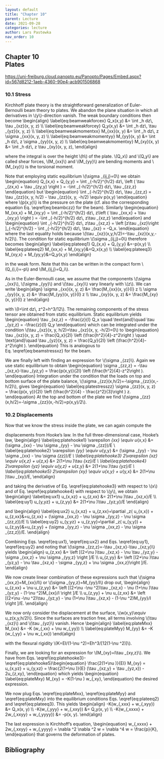 ```yaml
---
layout: default
title: "Chapter 10"
parent: Lecture
date: 2021-09-28
categories: lecture
author: Lars Pastewka
nav_order: 10
---
```



<h2 class='chapterHead'><span class='titlemark'>Chapter 10</span><br /><a id='x1-100010'></a>Plates</h2>
<!-- l. 3 --><p class='noindent'><a href='https://uni-freiburg.cloud.panopto.eu/Panopto/Pages/Embed.aspx?id=567d8212-1aeb-4360-90e4-acb901506868' class='url'><span class='cmtt-12'>https://uni-freiburg.cloud.panopto.eu/Panopto/Pages/Embed.aspx?id=567d8212-1aeb-4360-90e4-acb901506868</span></a>
</p>
<h3 class='sectionHead'><span class='titlemark'>10.1 </span> <a id='x1-200010.1'></a>Stress</h3>
<!-- l. 7 --><p class='noindent'>Kirchhoff plate theory is the straightforward generalization of Euler-Bernoulli
beam theory to plates. We abandon the plane situation in which all derivatives in
\(y\)-direction vanish. The weak boundary conditions then become \begin{align} \label{eq:beamweakforcex} Q_x(x,y) &amp;= \int _h dz\, \tau _{xz}(x, y, z) \\ \label{eq:beamweakforcey} Q_y(x,y) &amp;= \int _h dz\, \tau _{yz}(x, y, z) \\ \label{eq:beamweakmomentxx} M_{xx}(x, y) &amp;= \int _h dz\, z \sigma _{xx}(x, y, z) \\ \label{eq:beamweakmomentyy} M_{yy}(x, y) &amp;= \int _h dz\, z \sigma _{yy}(x, y, z) \\ \label{eq:beamweakmomentxy} M_{xy}(x, y) &amp;= \int _h dz\, z \tau _{xy}(x, y, z), \end{align}
</p><!-- l. 20 --><p class='indent'> where the integral is over the height \(h\) of the plate. \(Q_x\) and \(Q_y\) are called shear forces,
\(M_{xx}\) and \(M_{yy}\) are bending moments and \(M_{xy}\) is the torsional moment.
</p><!-- l. 22 --><p class='indent'> Note that employing static equilibrium \(\sigma _{ij,j}=0\) we obtain \begin{equation} Q_{x,x} + Q_{y,y} = \int _{-h/2}^{h/2} dz\, \left ( \tau _{zx,x} + \tau _{zy,y} \right ) = -\int _{-h/2}^{h/2} dz\, \tau _{zz,z} \end{equation}
but \begin{equation} \int _{-h/2}^{h/2} dz\, \tau _{zz,z} = \tau _{zz}(x, y, h/2) - \tau _{zz}(x, y, -h/2) \equiv p(x,y) \end{equation}
where \(p(x,y)\) is the pressure on the plate (cf. also the corresponding equation
Eq. \eqref{eq:beambczz} for the beam). Similarly \begin{equation} M_{xx,x} + M_{xy,y} = \int _{-h/2}^{h/2} dz\, z\left ( \tau _{xx,x} + \tau _{xy,y} \right ) = -\int _{-h/2}^{h/2} dz\, z\tau _{xz,z} \end{equation}
and \begin{equation} \int _{-h/2}^{h/2} dz\, z\tau _{xz,z} = \left [z\tau _{xz}\right ]_{-h/2}^{h/2} - \int _{-h/2}^{h/2} dz\, \tau _{xz} = -Q_x. \end{equation}
where the last equality holds because \(\tau _{xz}(x,y,h/2)=-\tau _{xz}(x,y,-h/2)\). The condition for static equilibrium \(\sigma _{ij,j}=0\)
therefore becomes \begin{align} \label{eq:plateeq1} Q_{x,x} + Q_{y,y} &amp;=-p(x,y) \\ \label{eq:plateeq2} M_{xx,x} + M_{xy,y}&amp;=Q_x(x,y) \\ \label{eq:plateeq3} M_{xy,x} + M_{yy,y}&amp;=Q_y(x,y) \end{align}
</p><!-- l. 48 --><p class='indent'> in the weak form. Note that this can be written in the compact form \(Q_{i,i}=-p\) and
\(M_{ij,j}=Q_i\).
</p><!-- l. 50 --><p class='indent'> As in the Euler-Bernoulli case, we assume that the components \(\sigma _{xx}\), \(\sigma _{yy}\) and \(\tau _{xy}\) vary
linearly with \(z\). We can write \begin{align} \sigma _{xx}(x, y, z) &amp;= \frac{M_{xx}(x, y)}{I} z \\ \sigma _{yy}(x, y, z) &amp;= \frac{M_{yy}(x, y)}{I} z \\ \tau _{xy}(x, y, z) &amp;= \frac{M_{xy}(x, y)}{I} z \end{align}
</p><!-- l. 56 --><p class='indent'> with \(I=\int dz\, z^2=h^3/12\). The remaining components of the stress tensor are obtained from static
equilibrium. Static equilibrium yields \begin{equation} \tau _{xz,z} = -\frac{z}{I} Q_x \quad \text{and}\quad \tau _{yz,z} = -\frac{z}{I} Q_y \end{equation}
which can be integrated under the condition \(\tau _{xz}(x, y, h/2)=\tau _{xz}(x, y, -h/2)=0\) to \begin{equation} \tau _{xz}(x, y, z) = \frac{Q_x}{2I} \left (\frac{h^2}{4}-z^2\right ) \quad \text{and}\quad \tau _{yz}(x, y, z) = \frac{Q_y}{2I} \left (\frac{h^2}{4}-z^2\right ). \end{equation}
This is analogous to Eq. \eqref{eq:beamstressxz} for the beam.
</p><!-- l. 70 --><p class='indent'> We are finally left with finding an expression for \(\sigma _{zz}\). Again we use static
equilibrium to obtain \begin{equation} \sigma _{zz,z} = -\tau _{xz,x}-\tau _{yz,y} = \frac{p(x,y)}{2I} \left (\frac{h^2}{4}-z^2\right ). \end{equation}
Integration under the condition that the loads on top and bottom surface of the
plate balance, \(\sigma _{zz}(x,h/2)=-\sigma _{zz}(x,-h/2)\), gives \begin{equation} \label{eq:platestresszz} \sigma _{zz}(x, y, z) = \frac{p(x, y)}{2I} \left (\frac{h^2}{4} - \frac{z^2}{3}\right ) z. \end{equation}
At the top and bottom of the plate we find \(\sigma _{zz}(x,h/2)=-\sigma _{zz}(x,-h/2)=p(x,y)/2\).
</p><!-- l. 83 --><p class='noindent'>
</p>
<h3 class='sectionHead'><span class='titlemark'>10.2 </span> <a id='x1-300010.2'></a>Displacements</h3>
<!-- l. 85 --><p class='noindent'>Now that we know the stress inside the plate, we can again compute the



displacements from Hooke’s law. In the full three-dimensional case, Hooke’s law, \begin{align} \label{eq:platehooke1} \varepsilon _{xx} \equiv u_{x,x} &amp;= (\sigma _{xx} - \nu \sigma _{yy} - \nu \sigma _{zz})/E \\ \label{eq:platehooke2} \varepsilon _{yy} \equiv u_{y,y} &amp;= (\sigma _{yy} - \nu \sigma _{xx} - \nu \sigma _{zz})/E \\ \label{eq:platehooke3} 2\varepsilon _{xz} \equiv u_{x,z} + u_{z,x} &amp;= 2(1+\nu )\tau _{xz}/E \\ \label{eq:platehooke4} 2\varepsilon _{yz} \equiv u_{y,z} + u_{z,y} &amp;= 2(1+\nu )\tau _{yz}/E \\ \label{eq:platehooke5} 2\varepsilon _{xy} \equiv u_{x,y} + u_{y,x} &amp;= 2(1+\nu )\tau _{xy}/E, \end{align}
</p><!-- l. 98 --><p class='indent'> and taking the derivative of Eq. \eqref{eq:platehooke3} with respect to \(x\) and
of Eq. \eqref{eq:platehooke4} with respect to \(y\), we obtain \begin{align} \label{eq:ux1} u_{x,xz} + u_{z,xx} &amp;= 2(1+\nu )\tau _{xz,x}/E \\ \label{eq:uy1} u_{y,yz} + u_{z,yy} &amp;= 2(1+\nu )\tau _{yz,y}/E \end{align}
</p><!-- l. 105 --><p class='indent'> and \begin{align} \label{eq:ux2} u_{x,xz} + u_{z,xx}=\partial _z( u_{x,x}) + u_{z,xx}&amp;=u_{z,xx} + (\sigma _{xx,z} - \nu \sigma _{yy,z} - \nu \sigma _{zz,z})/E \\ \label{eq:uy2} u_{y,yz} + u_{z,yy}=\partial _z( u_{y,y}) + u_{z,yy}&amp;=u_{z,yy} + (\sigma _{yy,z} - \nu \sigma _{xx,z} - \nu \sigma _{zz,z})/E. \end{align}
</p><!-- l. 112 --><p class='indent'> Combining Eqs. \eqref{eq:ux1}, \eqref{eq:ux2} and Eqs. \eqref{eq:uy1},
\eqref{eq:uy2} and noting that \(\sigma _{zz,z}=-\tau _{xz,x}-\tau _{xz,y}\) yields \begin{align} u_{z,xx} &amp;= \left [(2+\nu )\tau _{xz,x} - \nu \tau _{yz,y} - \sigma _{xx,z} + \nu \sigma _{yy,z} \right ]/E \\ u_{z,yy} &amp;= \left [(2+\nu )\tau _{yz,y} - \nu \tau _{xz,x} - \sigma _{yy,z} + \nu \sigma _{xx,z}\right ]/E. \end{align}
</p><!-- l. 117 --><p class='indent'> We now create linear combination of these expressions such that \(\sigma _{xx,z}=M_{xx}/I\) or \(\sigma _{yy,z}=M_{yy}/I\) drop out,
\begin{align} u_{z,xx} + \nu u_{z,yy} &amp;= \left [(2+\nu -\nu ^2)\tau _{xz,x} - \nu (1+\nu )\tau _{yz,y} - (1-\nu ^2)M_{xx}/I \right ]/E \\ u_{z,yy} + \nu u_{z,xx} &amp;= \left [(2+\nu -\nu ^2)\tau _{yz,y} - \nu (1+\nu )\tau _{xz,x} - (1-\nu ^2)M_{yy}/I \right ]/E. \end{align}
</p><!-- l. 122 --><p class='indent'> We now only consider the displacement at the surface, \(w(x,y)\equiv u_z(x,y,h/2)\). Since the surfaces are
traction free, all terms involving \(\tau _{xz}\) and \(\tau _{yz}\) vanish. Hence \begin{align} \label{eq:plateMxx} M_{xx} &amp;= -K (w_{,xx} + \nu w_{,yy}) \\ \label{eq:plateMyy} M_{yy} &amp;= -K (w_{,yy} + \nu w_{,xx}) \end{align}
</p><!-- l. 129 --><p class='indent'> with the <span class='cmti-12'>flexural rigidity</span> \(K=EI/(1-\nu ^2)=Eh^3/[12(1-\nu ^2)]\).
</p><!-- l. 131 --><p class='indent'> Finally, we are looking for an expression for \(M_{xy}=I\tau _{xy,z}\). We have from
Eqs. \eqref{eq:platehooke3}-\eqref{eq:platehooke5}\begin{equation} \frac{2(1+\nu )}{EI} M_{xy} = u_{x,yz} + u_{y,xz} = \frac{2(1+\nu )}{E} (\tau _{xz,y} + \tau _{yz,x}) - 2u_{z,xy}, \end{equation}
which yields \begin{equation} \label{eq:plateMxy} M_{xy} = -K(1-\nu ) w_{,xy}, \end{equation}
the desired expression.
</p><!-- l. 142 --><p class='indent'> We now plug Eqs. \eqref{eq:plateMxx}, \eqref{eq:plateMyy} and
\eqref{eq:plateMxy} into the equilibrium conditions Eqs. \eqref{eq:plateeq2} and
\eqref{eq:plateeq3}. This yields \begin{align} -K(w_{,xxx} + w_{,xyy}) &amp;= Q_x(x, y) \\ -K(w_{,yyy} + w_{,xxy}) &amp;= Q_y(x, y) \\ -K(w_{,xxxx} + 2w_{,xxyy} + w_{,yyyy}) &amp;= -p(x, y). \end{align}
</p><!-- l. 148 --><p class='indent'> The last expression is Kirchhoff’s equation, \begin{equation} w_{,xxxx} + 2w_{,xxyy} + w_{,yyyy} = \nabla ^2 \nabla ^2 w = \nabla ^4 w = \frac{p}{K}, \end{equation}
that governs the deformation of plates.



</p>
<h2 class='likechapterHead'><a id='x1-400010.2'></a>Bibliography</h2>

